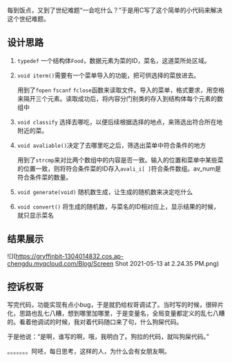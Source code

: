 

每到饭点，又到了世纪难题“一会吃什么？”于是用C写了这个简单的小代码来解决这个世纪难题。

## 设计思路

1. `typedef` 一个结构体`Food`，数据元素为菜的ID，菜名，这道菜所处区域。

2. `void iterm()`需要有一个菜单导入的功能，把可供选择的菜放进去。

   用到了`fopen`   `fscanf` `fclose`函数来读取文件。导入的菜单，格式要求，用空格来隔开三个元素。读取成功后，将内容分门别类的存入到结构体每个元素的数组中

3. `void classify` 选择去哪吃，以便后续根据选择的地点，来筛选出符合所在地附近的菜。

4. `void avaliable()`决定了去哪里吃之后，筛选出菜单中符合条件的地方

   用到了`strcmp`来对比两个数组中的内容是否一致。输入的位置和菜单中某些菜的位置一致，则将符合条件菜的ID存入`avali_i[ ]`符合条件数组。av_num是符合条件菜的数量。

5. `void generate(void)` 随机数生成，让生成的随机数来决定吃什么

6. `void convert()` 将生成的随机数，与菜名的ID相对应上，显示结果的时候，就只显示菜名

## 结果展示

![](https://gryffinbit-1304014832.cos.ap-chengdu.myqcloud.com/Blog/Screen Shot 2021-05-13 at 2.24.35 PM.png)


## 控诉权哥

写完代码，功能实现有点小bug，于是就扔给权哥调试了。当时写的时候，很碎片化，思路也乱七八糟，想到哪里加哪里，于是变量名，全局变量都定义的乱七八糟的。看着他调试的时候，我对着代码随口来了句，什么狗屎代码。

于是他说：“是啊，谁写的啊，哦，我明白了。狗拉的代码，就叫狗屎代码。”

。。。。。。。阿呸，每日思考，这样的人，为什么会有女朋友啊。

